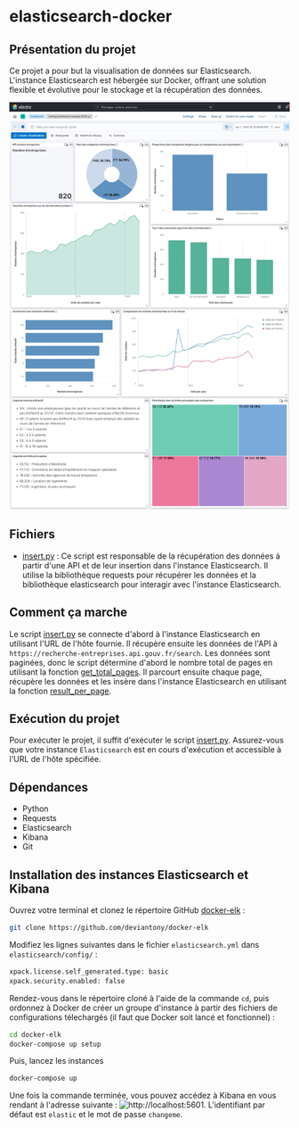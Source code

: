 # elasticsearch-docker

## Présentation du projet
Ce projet a pour but la visualisation de données sur Elasticsearch. L'instance Elasticsearch est hébergée sur Docker, offrant une solution flexible et évolutive pour le stockage et la récupération des données.

![Capture d'écran du projet](elasticsearch.png)

## Fichiers
* [insert.py](https://github.com/caphey/elasticsearch-docker/blob/main/insert.py) : Ce script est responsable de la récupération des données à partir d'une API et de leur insertion dans l'instance Elasticsearch. Il utilise la bibliothèque requests pour récupérer les données et la bibliothèque elasticsearch pour interagir avec l'instance Elasticsearch.

## Comment ça marche
Le script [insert.py](https://github.com/caphey/elasticsearch-docker/blob/main/insert.py) se connecte d'abord à l'instance Elasticsearch en utilisant l'URL de l'hôte fournie. Il récupère ensuite les données de l'API à `https://recherche-entreprises.api.gouv.fr/search`. Les données sont paginées, donc le script détermine d'abord le nombre total de pages en utilisant la fonction [get_total_pages](https://github.com/caphey/elasticsearch-docker/blob/main/insert.py). Il parcourt ensuite chaque page, récupère les données et les insère dans l'instance Elasticsearch en utilisant la fonction [result_per_page](https://github.com/caphey/elasticsearch-docker/blob/main/insert.py).

## Exécution du projet
Pour exécuter le projet, il suffit d'exécuter le script [insert.py](https://github.com/caphey/elasticsearch-docker/blob/main/insert.py). Assurez-vous que votre instance `Elasticsearch` est en cours d'exécution et accessible à l'URL de l'hôte spécifiée.

## Dépendances
* Python
* Requests
* Elasticsearch
* Kibana
* Git

## Installation des instances Elasticsearch et Kibana

Ouvrez votre terminal et clonez le répertoire GitHub [docker-elk](https://github.com/deviantony/docker-elk) :
```bash
git clone https://github.com/deviantony/docker-elk
```
Modifiez les lignes suivantes dans le fichier `elasticsearch.yml` dans `elasticsearch/config/` :
```bash
xpack.license.self_generated.type: basic
xpack.security.enabled: false
```
Rendez-vous dans le répertoire cloné à l'aide de la commande `cd`, puis ordonnez à Docker de créer un groupe d'instance à partir des fichiers de configurations télechargés (il faut que Docker soit lancé et fonctionnel) :
```bash
cd docker-elk
docker-compose up setup
```
Puis, lancez les instances
```bash
docker-compose up
```
Une fois la commande terminée, vous pouvez accédez à Kibana en vous rendant à l'adresse suivante : ![http://localhost:5601](http://localhost:5601). L'identifiant par défaut est `elastic` et le mot de passe `changeme`.
